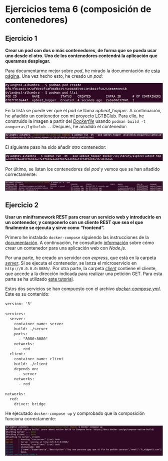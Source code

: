 # Ejercicios tema 6 (composición de contenedores)

## Ejercicio 1

**Crear un pod con dos o más contenedores, de forma que se pueda usar uno desde el otro. Uno de los contenedores contendrá la aplicación que queramos desplegar.**

Para documentarme mejor sobre *pod*, he mirado la documentación de [esta página](https://developers.redhat.com/blog/2019/01/15/podman-managing-containers-pods/). Una vez hecho esto, he creado un *pod*:

![Creación de un *pod*](./imgs/pod1.png "Creación de un *pod*")

En la lista se puede ver que el *pod* se llama *upbeat_hopper*. A continuación, he añadido un contenedor con mi proyecto [LGTBClub](https://github.com/aure-nogueras/LGTBClub). Para ello, he construido la imagen a partir del [*Dockerfile*](https://github.com/aure-nogueras/LGTBClub/blob/main/Dockerfile) usando `podman build -t anogueras/lgtbclub .`. Después, he añadido el contenedor:

![Inclusión de un contenedor al *pod*](./imgs/pod2.png "Inclusión de un contenedor al *pod*")

El siguiente paso ha sido añadir otro contenedor:

![Inclusión de otro contenedor al *pod*](./imgs/pod3.png "Inclusión de otro contenedor al *pod*")

Por último, se listan los contenedores del *pod* y vemos que se han añadido correctamente:

![Contenedores del *pod*](./imgs/pod4.png "Contenedores del *pod*")


## Ejercicio 2

**Usar un miniframework REST para crear un servicio web y introducirlo en un contenedor, y componerlo con un cliente REST que sea el que finalmente se ejecuta y sirve como “frontend”.**

Primero he instalado `docker-compose` siguiendo las instrucciones de la [documentación](https://docs.docker.com/compose/install/#install-compose). A continuación, he consultado [información](https://nodejs.org/en/docs/guides/nodejs-docker-webapp/) sobre cómo crear un contenedor para una aplicación web con *Node.js*. 

Por una parte, he creado un servidor con *express*, que está en la carpeta [*server*](./server). Si se ejecuta el contenedor, se lanza el microservicio en `http://0.0.0.0:8080/`. Por otra parte, la carpeta [*client*](./client) contiene el cliente, que accede a la dirección indicada para realizar una petición GET. Para esta parte se ha utilizado [este tutorial](https://nodejs.dev/learn/making-http-requests-with-nodejs).

Estos dos servicios se han compuesto con el archivo [*docker-compose.yml*](./docker-compose.yml). Este es su contenido:

```
version: '3'

services:
  server:
    container_name: server
    build: ./server
    ports:
      - "8080:8080"
    networks:
      - red
  client:
    container_name: client
    build: ./client
    depends_on:
      - server
    networks:
      - red

networks:
  red:
    driver: bridge
```

He ejecutado `docker-compose up` y comprobado que la composición funciona correctamente:

![Funcionamiento de *docker-compose*](./imgs/compose.png "Funcionamiento de *docker-compose*")
